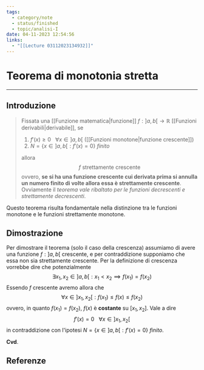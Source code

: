 ```yaml
---
tags:
  - category/note
  - status/finished
  - topic/analisi-I
date: 04-11-2023 12:54:56
links:
  - "[[Lecture 03112023134932]]"
---
```

# Teorema di monotonia stretta
---
## Introduzione
> Fissata una [[Funzione matematica|funzione]] $f : ]a, b[ \to \mathbb{R}$ [[Funzioni derivabili|derivabile]], se
> 1. $f'(x) \geq 0 \ \ \ \forall x \in ]a, b[$ ([[Funzioni monotone|funzione crescente]])
> 2. $N = \{x \in ]a, b[ : f'(x) = 0\}$ _finito_
> 
> allora
> $$f \text{ strettamente crescente}$$
> ovvero, **se si ha una funzione crescente cui derivata prima si annulla un numero finito di volte allora essa è strettamente crescente**.
> Ovviamente il _teorema vale ribaltato per le funzioni decrescenti e strettamente decrescenti_.

Questo teorema risulta fondamentale nella distinzione tra le funzioni monotone e le funzioni strettamente monotone.

## Dimostrazione
Per dimostrare il teorema (solo il caso della crescenza) assumiamo di avere una funzione $f : ]a, b[$ crescente, e per contraddizione supponiamo che essa non sia strettamente crescente. Per la definizione di crescenza vorrebbe dire che potenzialmente
$$\exists x_{1}, x_{2} \in ]a, b[ : x_{1} < x_{2} \implies f(x_{1}) = f(x_{2})$$
Essendo $f$ crescente avremo allora che
$$\forall x \in ]x_{1}, x_{2}[ : f(x_{1}) \leq f(x) \leq f(x_{2})$$
ovvero, in quanto $f(x_{1}) = f(x_{2})$, $f(x)$ è **costante** su $[x_{1}, x_{2}]$. Vale a dire
$$f'(x) = 0 \ \ \ \forall x \in ]x_{1}, x_{2}[$$
in contraddizione con l'ipotesi $N = \{x \in ]a, b[ : f'(x) = 0\}$ _finito_.

**Cvd**.

## Referenze